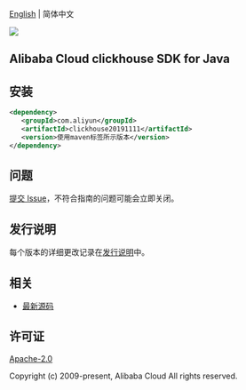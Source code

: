 [English](README.md) | 简体中文

![](https://aliyunsdk-pages.alicdn.com/icons/AlibabaCloud.svg)

## Alibaba Cloud clickhouse SDK for Java

## 安装

```xml
<dependency>
   <groupId>com.aliyun</groupId>
   <artifactId>clickhouse20191111</artifactId>
   <version>使用maven标签所示版本</version>
</dependency>
```

## 问题

[提交 Issue](https://github.com/aliyun/alibabacloud-sdk/issues/new)，不符合指南的问题可能会立即关闭。

## 发行说明

每个版本的详细更改记录在[发行说明](./ChangeLog.txt)中。

## 相关

- [最新源码](https://github.com/aliyun/alibabacloud-sdk/tree/master/java)

## 许可证

[Apache-2.0](http://www.apache.org/licenses/LICENSE-2.0)

Copyright (c) 2009-present, Alibaba Cloud All rights reserved.

